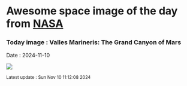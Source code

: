 
# Awesome space image of the day from [NASA](https://api.nasa.gov/)

### Today image : Valles Marineris: The Grand Canyon of Mars
Date : 2024-11-10

![](https://apod.nasa.gov/apod/image/2411/marsglobe_viking_960.jpg)

<small>Latest update : Sun Nov 10 11:12:08 2024</small>
        